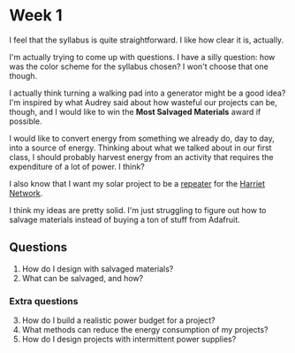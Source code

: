 # Week 1

I feel that the syllabus is quite straightforward. I like how clear it is, actually.

I'm actually trying to come up with questions. I have a silly question: how was the color scheme for the syllabus chosen? I won't choose that one though.

I actually think turning a walking pad into a generator might be a good idea? I'm inspired by what Audrey said about how wasteful our projects can be, though, and I would like to win the **Most Salvaged Materials** award if possible.

I would like to convert energy from something we already do, day to day, into a source of energy. Thinking about what we talked about in our first class, I should probably harvest energy from an activity that requires the expenditure of a lot of power. I think?


I also know that I want my solar project to be a [repeater](https://www.austinmesh.org/devices/#solar) for the [Harriet Network](https://harrietnetwork.com).

I think my ideas are pretty solid. I'm just struggling to figure out how to salvage materials instead of buying a ton of stuff from Adafruit.

## Questions

1. How do I design with salvaged materials?
2. What can be salvaged, and how?

### Extra questions

3. How do I build a realistic power budget for a project?
4. What methods can reduce the energy consumption of my projects?
5. How do I design projects with intermittent power supplies?
